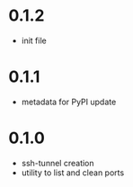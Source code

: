 # 0.1.2

- init file

# 0.1.1

- metadata for PyPI update

# 0.1.0

- ssh-tunnel creation
- utility to list and clean ports
